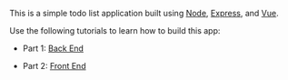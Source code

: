 This is a simple todo list application built using [Node](https://nodejs.org/en/), [Express](https://expressjs.com/), and [Vue](https://vuejs.org/).

Use the following tutorials to learn how to build this app:

* Part 1: [Back End](tutorials/1-Back-End.md)

* Part 2: [Front End](tutorials/2-Front-End.md)
